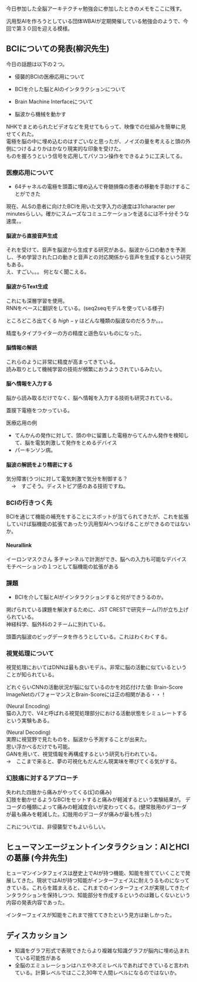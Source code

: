 今日参加した全脳アーキテクチャ勉強会に参加したときのメモをここに残す。  

汎用型AIを作ろうとしている団体WBAIが定期開催している勉強会のようで、今回で第３０回を迎える模様。   

## BCIについての発表(柳沢先生)  

今日の話題は以下の２つ。  

- 侵襲的BCIの医療応用について
- BCIを介した脳とAIのインタラクションについて  

- Brain Machine Interfaceについて  
- 脳波から機械を動かす

NHKでまとめられたビデオなどを見せてもらって、映像での仕組みを簡単に見せてくれた。  
電極を脳の中に埋め込むのはすごいなと思ったが、ノイズの量を考えると頭の外側につけるよりかはかなり現実的な印象を受けた。  
ものを握ろうという信号を応用してパソコン操作をできるように工夫してる。  

### 医療応用について  

- 64チャネルの電極を頭蓋に埋め込んで脊髄損傷の患者の移動を手助けすることができた  

現在、ALSの患者に向けたBCIを用いた文字入力の速度は31character per minutesらしい。確かにスムーズなコミュニケーションを送るには不十分そうな速度。。   

#### 脳波から直接音声生成  

それを受けて、音声を脳波から生成する研究がある。脳波から口の動きを予測し、予め学習された口の動きと音声との対応関係から音声を生成するという研究もある。  
え、すごい。。。
何となく聞こえる。  

#### 脳波からText生成  

これにも深層学習を使用。  
RNNをベースに翻訳をしている。(seq2seqモデルを使っている様子)  

ところどころ出てくる $high-\gamma$ はどんな種類の脳波なのだろうか。。。  

精度もタイプライターの方の精度と遜色ないものになった。  

#### 脳情報の解読  

これらのように非常に精度が高まってきている。  
読み取りとして機械学習の技術が頻繁におうようされているみたい。  

#### 脳へ情報を入力する

脳から読み取るだけでなく、脳へ情報を入力する技術も研究されている。  

蓋膜下電極をつかっている。  

医療応用の例  
- てんかんの発作に対して、頭の中に留置した電極からてんかん発作を検知して、脳を電気刺激して発作をとめるデバイス  
- パーキンソン病。  

#### 脳波の解読をより精密にする

気分障害(うつ)に対して電気刺激で気分を制御する？  
　→　すごそう。ディストピア感のある技術ですね。  

### BCIの行きつく先  

BCIを通じて機能の補充をすることにスポットが当てられてきたが、これを拡張していけば脳機能の拡張であったり汎用型AIへつなげることができるのではないか。  

#### Neurallink  

イーロンマスクさん
多チャンネルで計測ができ、脳への入力も可能なデバイス  
モチベーションの１つとして脳機能の拡張がある  

### 課題

- BCIを介して脳とAIがインタラクションすると何ができうるのか。  

掲げられている課題を解決するために、JST CRESTで研究チーム(?)が立ち上げられている。  
神経科学、脳外科の２チームに別れている。  

頭蓋内脳波のビッグデータを作ろうとしている。これはわくわくする。  

### 視覚処理について  

視覚処理においてはDNNは最も良いモデル。非常に脳の活動に似ているということが知られている。  

どれぐらいCNNの活動状況が脳に似ているのかを対応付けた値: Brain-Score  
ImageNetのパフォーマンスとBrain-Scoreには正の相関がある・・！  

(Neural Encoding)  
猫の入力で、V4と呼ばれる視覚処理部分における活動状態をシミュレートするという実験もある。  

(Neural Decoding)  
実際に視覚野で見たものを、脳波から予測することが出来た。  
思い浮かべるだけでも可能。  
GANを用いて、視覚情報を再構成するという研究も行われている。  
→　ここまで来ると、夢の可視化もだんだん現実味を帯びてくる気がする。  

### 幻肢痛に対するアプローチ  

失われた四肢から痛みがやってくる(幻の痛み)  
幻肢を動かせるようなBCIをセットすると痛みが軽減するという実験結果が。 
デコーダの種類によって痛みの軽減度合いが変わってくる。(健常肢用のデコーダが最も痛みを軽減した。幻肢用のデコーダが痛みが最も残った)  

これについては、非侵襲型でもよいらしい。  

## ヒューマンエージェントインタラクション：AIとHCIの葛藤  (今井先生)  

ヒューマンインタフェイスは歴史上でAIが持つ機能、知能を捨てていくことで発展してきた。現状ではAIが持つ知能がインターフェイスに耐えうるものになってきている。これらを踏まえると、これまでのインターフェイスが実現してきたインタラクションを保持しつつ、知能部分を作成するというのは難しくないという内容の発表内容であった。  

インターフェイスが知能をこれまで捨ててきたという見方は新しかった。  

## ディスカッション  

- 知識をグラフ形式で表現できたらより複雑な知識グラフが脳内に埋め込まれている可能性がある  
- 全脳のエミュレーションはハエやネズミレベルであればできていると言われている。計算レベルではここ2,30年で人間レベルになるのではないか。  
